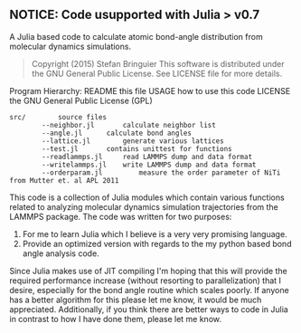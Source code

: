 **NOTICE: Code usupported with Julia > v0.7**
---

A Julia based code to calculate atomic bond-angle distribution from
molecular dynamics simulations. 

>Copyright (2015) Stefan Bringuier
>This software is distributed under the GNU General Public License.
>See LICENSE file for more details.

Program Hierarchy:
README		this file
USAGE		how to use this code
LICENSE		the GNU General Public License (GPL)
```shell
src/		source files
		--neighbor.jl		calculate neighbor list
		--angle.jl 		calculate bond angles
		--lattice.jl		generate various lattices
		--test.jl 		contains unittest for functions
		--readlammps.jl		read LAMMPS dump and data format 
		--writelammps.jl 	write LAMMPS dump and data format
		--orderparam.jl         measure the order parameter of NiTi from Mutter et. al APL 2011					   
```

This code is a collection of Julia modules which contain various functions related to analyzing molecular dynamics simulation trajectories from the LAMMPS package. The code was written for two purposes:

1. For me to learn Julia which I believe is a very very promising language. 
2. Provide an optimized version with regards to the my python based bond angle analysis code.

Since Julia makes use of JIT compiling I'm hoping that this will provide the required performance increase (without resorting to parallelization) that I desire, especially for the bond angle routine which scales poorly. If anyone has a better algorithm for this please let me know, it would be much appreciated. Additionally, if you think there are better ways to code in Julia in contrast to how I have done them, please let me know.

